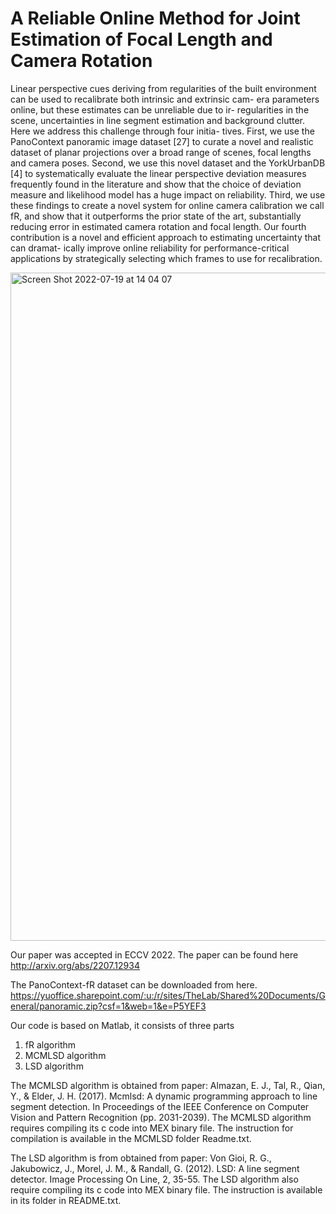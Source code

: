 # A Reliable Online Method for Joint Estimation of Focal Length and Camera Rotation

Linear perspective cues deriving from regularities of the built environment can be used to recalibrate both intrinsic and extrinsic cam- era parameters online, but these estimates can be unreliable due to ir- regularities in the scene, uncertainties in line segment estimation and background clutter. Here we address this challenge through four initia- tives. First, we use the PanoContext panoramic image dataset [27] to curate a novel and realistic dataset of planar projections over a broad range of scenes, focal lengths and camera poses. Second, we use this novel dataset and the YorkUrbanDB [4] to systematically evaluate the linear perspective deviation measures frequently found in the literature and show that the choice of deviation measure and likelihood model has a huge impact on reliability. Third, we use these findings to create a novel system for online camera calibration we call fR, and show that it outperforms the prior state of the art, substantially reducing error in estimated camera rotation and focal length. Our fourth contribution is a novel and efficient approach to estimating uncertainty that can dramat- ically improve online reliability for performance-critical applications by strategically selecting which frames to use for recalibration.

<img width="1069" alt="Screen Shot 2022-07-19 at 14 04 07" src="https://user-images.githubusercontent.com/21068712/179676987-f041d34d-37b5-427d-835d-e01f9c66d1ba.png">

Our paper was accepted in ECCV 2022. The paper can be found here http://arxiv.org/abs/2207.12934

The PanoContext-fR dataset can be downloaded from here.
https://yuoffice.sharepoint.com/:u:/r/sites/TheLab/Shared%20Documents/General/panoramic.zip?csf=1&web=1&e=P5YEF3

Our code is based on Matlab, it consists of three parts
1. fR algorithm
2. MCMLSD algorithm
3. LSD algorithm

The MCMLSD algorithm is obtained from paper:
Almazan, E. J., Tal, R., Qian, Y., & Elder, J. H. (2017). Mcmlsd: A dynamic programming approach to line segment detection. In Proceedings of the IEEE Conference on Computer Vision and Pattern Recognition (pp. 2031-2039).
The MCMLSD algorithm requires compiling its c code into MEX binary file. The instruction for compilation is available in the MCMLSD folder Readme.txt.

The LSD algorithm is from obtained from paper:
Von Gioi, R. G., Jakubowicz, J., Morel, J. M., & Randall, G. (2012). LSD: A line segment detector. Image Processing On Line, 2, 35-55.
The LSD algorithm also require compiling its c code into MEX binary file. The instruction is available in its folder in README.txt.

